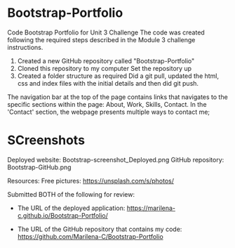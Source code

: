 # Bootstrap-Portfolio
Code Bootstrap Portfolio for Unit 3 Challenge 
The code was created following the required steps described in the Module 3  challenge instructions.
1. Created a new GitHub repository called "Bootstrap-Portfolio"
2. Cloned this repository to my computer
  Set the repository up
3. Created a folder structure as required
   Did a git pull, updated the html, css and index files with the initial details and then did git push.

The navigation bar at the top of the page contains links that navigates to the specific sections within the page: About, Work, Skills, Contact.
In the 'Contact' section, the webpage   presents multiple ways to contact me;

# SCreenshots
Deployed website: Bootstrap-screenshot_Deployed.png
GitHub repository: Bootstrap-GitHub.png

Resources:
Free pictures:
https://unsplash.com/s/photos/

Submitted BOTH of the following for review:

* The URL of the deployed application: https://marilena-c.github.io/Bootstrap-Portfolio/

* The URL of the GitHub repository that contains my code: https://github.com/Marilena-C/Bootstrap-Portfolio 